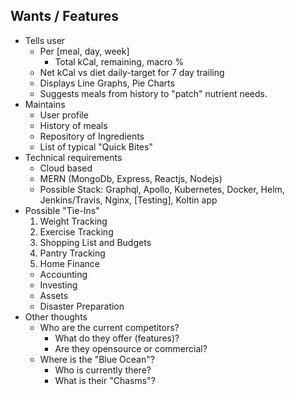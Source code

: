 ## Wants / Features
- Tells user
  - Per [meal, day, week]
    - Total kCal, remaining, macro %
  - Net kCal vs diet daily-target for 7 day trailing
  - Displays Line Graphs, Pie Charts
  - Suggests meals from history to "patch" nutrient needs.
- Maintains
  - User profile
  - History of meals
  - Repository of Ingredients
  - List of typical "Quick Bites"
- Technical requirements
  - Cloud based
  - MERN (MongoDb, Express, Reactjs, Nodejs)
  - Possible Stack: Graphql, Apollo, Kubernetes, Docker, Helm, Jenkins/Travis, Nginx, [Testing], Koltin app
- Possible "Tie-Ins"
  1. Weight Tracking
  1. Exercise Tracking
  1. Shopping List and Budgets
  1. Pantry Tracking
  1. Home Finance
    - Accounting
    - Investing
    - Assets
    - Disaster Preparation
- Other thoughts
  - Who are the current competitors?
    - What do they offer (features)?
    - Are they opensource or commercial?
  - Where is the "Blue Ocean"?
    - Who is currently there?
    - What is their "Chasms"?

<!--
## Components
  1. AllFoodTable
    1. SearchFoods
      - foodName
      - [addNew]
        - Manual
        - ScanUPC
    1. Food
      - Name, Desc, [Edit]
  1. Meals
    1. QuickBites
      1. 1-5 premade mealTrans
        * replace from history 1to1
      1. addNew mealTrans
    1. mealTrans
      1. SearchFoods
      1. Meal
        * Date, Time, Location, Food[ { food, servings } ]
        * Action[ Save, Cancel ]
    1. mealHistory

## Schema

### Meal
Field | Type  | Options
--- | --- | ---
_id   | ObjectId  |
Date  | Date  | required
Time  | Time  | required
Location | String |
Food  | Array[FoodItem] |

#### FoodItem
Field | Type  | Options
--- | --- | ---
Food  | Object  | required
Servings  | Number  | required

### Food
Field | Type  | Options
----- | ----- | -----   
_id   | ObjectId  |
Name  | String  | required
Description   | String  |
kCal  | Number  | required
Macros

### User

```
  Field      |  Type        |  Options
  -----------------------------------------------
  _id        |  ObjectId    |
  name       |  String      |  required
  email      |  String      |  required, unique
  password   |  String      |  required
  avatarUrl  |  String      |
  role       |  String      |  required
  createdAt  |  Date        |
  updatedAt  |  Date        |
```

### Ingredient

```
  Field       |  Type        |  Options
  -----------------------------------------------
  _id         |  ObjectId    |
  name        |  String      |  required, unique
  kCal        |  String      |  required
  macros      |  array       |
  type        |  String      |  required
  ingredients |  array       |
  createdAt   |  Date        |
  updatedAt   |  Date        |
```


## API
--!>

